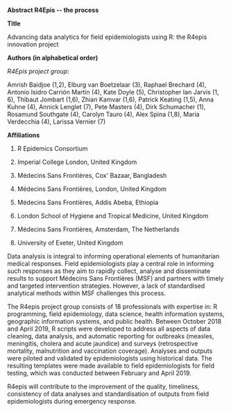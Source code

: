**Abstract R4Epis -- the process**

**Title**

Advancing data analytics for field epidemiologists using R: the R4epis
innovation project

**Authors (in alphabetical order)**

*R4Epis project group:*

Amrish Baidjoe (1,2), Elburg van Boetzelaar (3), Raphael Brechard (4),
Antonio Isidro Carrión Martín (4), Kate Doyle (5), Christopher Ian
Jarvis (1, 6), Thibaut Jombart (1,6), Zhian Kamvar (1,6), Patrick
Keating (1,5), Anna Kuhne (4), Annick Lenglet (7), Pete Masters (4),
Dirk Schumacher (1), Rosamund Southgate (4), Carolyn Tauro (4), Alex
Spina (1,8), Maria Verdecchia (4), Larissa Vernier (7)

**Affiliations**

1)  R Epidemics Consortium

2)  Imperial College London, United Kingdom

3)  Médecins Sans Frontières, Cox' Bazaar, Bangladesh

4)  Médecins Sans Frontières, London, United Kingdom

5)  Médecins Sans Frontières, Addis Abeba, Ethiopia

6)  London School of Hygiene and Tropical Medicine, United Kingdom

7)  Médecins Sans Frontières, Amsterdam, The Netherlands

8)  University of Exeter, United Kingdom


Data analysis is integral to informing operational elements of
humanitarian medical responses. Field epidemiologists play a central
role in informing such responses as they aim to rapidly collect, analyse
and disseminate results to support Médecins Sans Frontières (MSF) and
partners with timely and targeted intervention strategies. However, a
lack of standardised analytical methods within MSF challenges this
process. 

The R4epis project group consists of 18 professionals with expertise in:
R programming, field epidemiology, data science, health information
systems, geographic information systems, and public health.
Between October 2018 and April 2019, R scripts were developed to address
all aspects of data cleaning, data analysis, and automatic reporting for
outbreaks (measles, meningitis, cholera and acute jaundice) and surveys
(retrospective mortality, malnutrition and vaccination coverage).
Analyses and outputs were piloted and validated by epidemiologists using
historical data. The resulting templates were made available to field
epidemiologists for field testing, which was conducted between February
and April 2019.  

R4epis will contribute to the improvement of the quality, timeliness,
consistency of data analyses and standardisation of outputs from field
epidemiologists during emergency response. 
